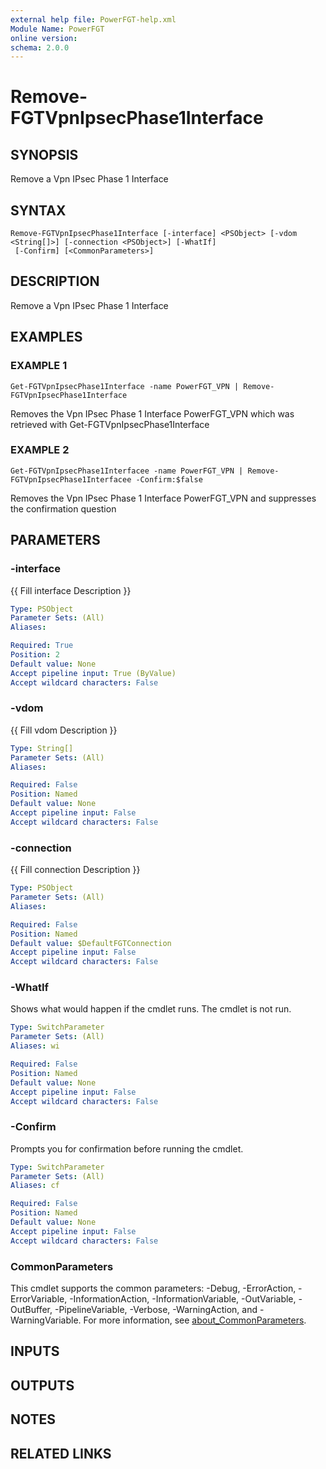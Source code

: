 ```yaml
---
external help file: PowerFGT-help.xml
Module Name: PowerFGT
online version:
schema: 2.0.0
---
```


# Remove-FGTVpnIpsecPhase1Interface

## SYNOPSIS
Remove a Vpn IPsec Phase 1 Interface

## SYNTAX

```
Remove-FGTVpnIpsecPhase1Interface [-interface] <PSObject> [-vdom <String[]>] [-connection <PSObject>] [-WhatIf]
 [-Confirm] [<CommonParameters>]
```

## DESCRIPTION
Remove a Vpn IPsec Phase 1 Interface

## EXAMPLES

### EXAMPLE 1
```
Get-FGTVpnIpsecPhase1Interface -name PowerFGT_VPN | Remove-FGTVpnIpsecPhase1Interface
```

Removes the Vpn IPsec Phase 1 Interface PowerFGT_VPN which was retrieved with Get-FGTVpnIpsecPhase1Interface

### EXAMPLE 2
```
Get-FGTVpnIpsecPhase1Interfacee -name PowerFGT_VPN | Remove-FGTVpnIpsecPhase1Interfacee -Confirm:$false
```

Removes the Vpn IPsec Phase 1 Interface PowerFGT_VPN and suppresses the confirmation question

## PARAMETERS

### -interface
{{ Fill interface Description }}

```yaml
Type: PSObject
Parameter Sets: (All)
Aliases:

Required: True
Position: 2
Default value: None
Accept pipeline input: True (ByValue)
Accept wildcard characters: False
```

### -vdom
{{ Fill vdom Description }}

```yaml
Type: String[]
Parameter Sets: (All)
Aliases:

Required: False
Position: Named
Default value: None
Accept pipeline input: False
Accept wildcard characters: False
```

### -connection
{{ Fill connection Description }}

```yaml
Type: PSObject
Parameter Sets: (All)
Aliases:

Required: False
Position: Named
Default value: $DefaultFGTConnection
Accept pipeline input: False
Accept wildcard characters: False
```

### -WhatIf
Shows what would happen if the cmdlet runs.
The cmdlet is not run.

```yaml
Type: SwitchParameter
Parameter Sets: (All)
Aliases: wi

Required: False
Position: Named
Default value: None
Accept pipeline input: False
Accept wildcard characters: False
```

### -Confirm
Prompts you for confirmation before running the cmdlet.

```yaml
Type: SwitchParameter
Parameter Sets: (All)
Aliases: cf

Required: False
Position: Named
Default value: None
Accept pipeline input: False
Accept wildcard characters: False
```

### CommonParameters
This cmdlet supports the common parameters: -Debug, -ErrorAction, -ErrorVariable, -InformationAction, -InformationVariable, -OutVariable, -OutBuffer, -PipelineVariable, -Verbose, -WarningAction, and -WarningVariable. For more information, see [about_CommonParameters](http://go.microsoft.com/fwlink/?LinkID=113216).

## INPUTS

## OUTPUTS

## NOTES

## RELATED LINKS
